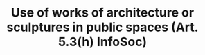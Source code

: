 ---
draft: "false"
title: "Use of works of architecture or sculptures in public spaces (Art. 5.3(h) InfoSoc)"
<!--- REQUIRED: title of the exception as used in the list of exception on the homepage --->
short: "info53h"
<!--- REQUIRED: short code of the exception --->
summary: ""
<!--- REQUIRED: summary of the the excption - no more than 400 characters--->
linklaw: ""
<!--- OPTIONAL: link to the exception on eur-lex ---> 
---